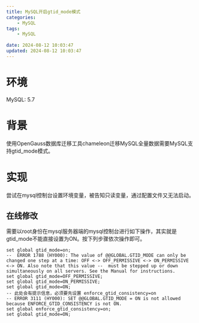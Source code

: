 ```yaml
---
title: MySQL开启gtid_mode模式
categories:
	- MySQL
tags: 
	- MySQL
	
date: 2024-08-12 10:03:47	
updated: 2024-08-12 10:03:47
---
```

<!-- toc -->
# <span id="inline-blue">环境</span>
MySQL: 5.7
# <span id="inline-blue">背景</span>
使用OpenGauss数据库迁移工具chameleon迁移MySQL全量数据需要MySQL支持gtid_mode模式。
# <span id="inline-blue">实现</span>
尝试在mysql控制台设置环境变量，被告知只读变量，通过配置文件又无法启动。
## <span id="inline-blue">在线修改</span>
需要以root身份在mysql服务器端的mysql控制台进行如下操作，其实就是gtid_mode不能直接设置为ON。按下列步骤依次操作即可。
```shell
set global gtid_mode=on;
--  ERROR 1788 (HY000): The value of @@GLOBAL.GTID_MODE can only be changed one step at a time: OFF <-> OFF_PERMISSIVE <-> ON_PERMISSIVE <-> ON. Also note that this value --  must be stepped up or down simultaneously on all servers. See the Manual for instructions.
set global gtid_mode=OFF_PERMISSIVE;
set global gtid_mode=ON_PERMISSIVE;
set global gtid_mode=ON; 
-- 此处会有提示信息，必须要先设置 enforce_gtid_consistency=on
-- ERROR 3111 (HY000): SET @@GLOBAL.GTID_MODE = ON is not allowed because ENFORCE_GTID_CONSISTENCY is not ON.
set global enforce_gtid_consistency=on;
set global gtid_mode=ON;
```